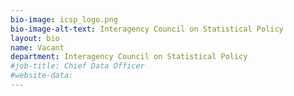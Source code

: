 ```yaml
---
bio-image: icsp_logo.png
bio-image-alt-text: Interagency Council on Statistical Policy
layout: bio
name: Vacant
department: Interagency Council on Statistical Policy
#job-title: Chief Data Officer
#website-data: 
---
```


